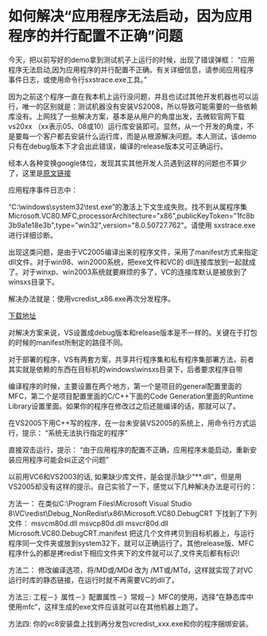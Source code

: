 # 如何解决“应用程序无法启动，因为应用程序的并行配置不正确”问题

今天，把以前写好的demo拿到测试机子上运行的时候，出现了错误弹框：
“应用程序无法启动,因为应用程序的并行配置不正确。有关详细信息，请参阅应用程序事件日志，或使用命令行sxstrace.exe工具。”

因为之前这个程序一直在我本机上运行没问题，并且也试过其他开发机器也可以运行，唯一的区别就是：测试机器没有安装VS2008，所以导致可能需要的一些依赖库没有。上网找了一些解决方案，基本是从用户的角度出发，去微软官网下载 vs20xx （xx表示05、08或10）运行库安装即可。显然，从一个开发的角度，不是要每一个客户都去安装什么运行库，而是从根源解决问题。本人测试，该demo只有在debug版本下才会出此错误，编译的release版本又可正确运行。

经本人各种变换google体位，发现其实其他开发人员遇到这样的问题也不算少了，这里是[原文链接](http://www.cnblogs.com/whylaughing/p/5403869.html)

应用程序事件日志中：

“C:\windows\system32\test.exe”的激活上下文生成失败。找不到从属程序集 Microsoft.VC80.MFC,processorArchitecture="x86",publicKeyToken="1fc8b3b9a1e18e3b",type="win32",version="8.0.50727.762"。请使用 sxstrace.exe 进行详细诊断。

出现这类问题，是由于VC2005编译出来的程序文件，采用了manifest方式来指定dll文件。对于win98、win2000系统，把exe文件和VC的 dll连接库放到一起就成了。对于winxp、win2003系统就要麻烦的多了，VC的连接库默认是被放到了winsxs目录下。

解决办法就是：使用vcredist_x86.exe再次分发程序。

[下载地址](http://download.microsoft.com/download/7/9/8/798325b7-8993-4ef9-9148-8db9ff4187fc/vcredist_x86.exe)

对解决方案来说，VS设置成debug版本和release版本是不一样的。关键在于打包的时候的manifest所制定的路径不同。

对于部署的程序，VS有两套方案，共享并行程序集和私有程序集部署方法，前者其实就是依赖的东西在目标机的windows\winsxs目录下，后者要求程序自带

编译程序的时候，主要设置在两个地方，第一个是项目的general配置里面的MFC，第二个是项目配置里面的C/C++下面的Code Generation里面的Runtime Library设置里面。如果你的程序在修改过之后还能编译的话，那就可以了。


在VS2005下用C++写的程序，在一台未安装VS2005的系统上，用命令行方式运行，提示：
“系统无法执行指定的程序”

直接双击运行，提示：
“由于应用程序的配置不正确，应用程序未能启动，重新安装应用程序可能会纠正这个问题”

以前用VC6和VS2003的话, 如果缺少库文件，是会提示缺少“**.dll”，但是用VS2005却没有这样的提示。自己实验了一下，感觉以下几种解决办法是可行的：

方法一：
在类似C:\Program Files\Microsoft Visual Studio 8\VC\redist\Debug_NonRedist\x86\Microsoft.VC80.DebugCRT 下找到了下列文件：
msvcm80d.dll
msvcp80d.dll
msvcr80d.dll
Microsoft.VC80.DebugCRT.manifest
把这几个文件拷贝到目标机器上，与运行程序同一文件夹或放到system32下，就可以正确运行了。其他release版、MFC程序什么的都是拷redist下相应文件夹下的文件就可以了,文件夹后都有标识!

方法二：
修改编译选项，将/MD或/MDd 改为 /MT或/MTd，这样就实现了对VC运行时库的静态链接，在运行时就不再需要VC的dll了。

方法三:
工程－》属性－》配置属性－》常规－》MFC的使用，选择“在静态库中使用mfc”，这样生成的exe文件应该就可以在其他机器上跑了。

方法四:
你的vc8安装盘上找到再分发包vcredist_xxx.exe和你的程序捆绑安装。
